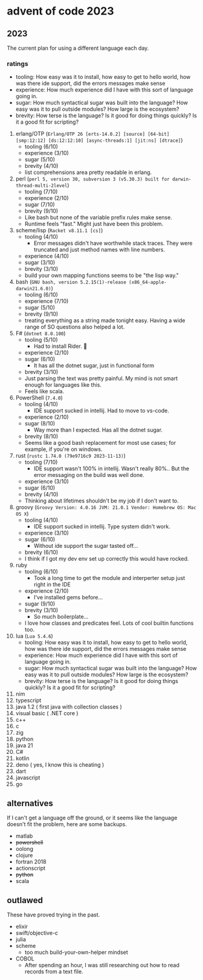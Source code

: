 # advent of code 2023

## 2023

The current plan for using a different language each day.

### ratings

- tooling: How easy was it to install, how easy to get to hello world, how was there ide support, did the errors messages make sense
- experience: How much experience did I have with this sort of language going in.
- sugar: How much syntactical sugar was built into the language? How easy was it to pull outside modules? How large is the ecosystem?
- brevity: How terse is the language? Is it good for doing things quickly? Is it a good fit for scripting?

1. erlang/OTP (`Erlang/OTP 26 [erts-14.0.2] [source] [64-bit] [smp:12:12] [ds:12:12:10] [async-threads:1] [jit:ns] [dtrace]`)
   - tooling (6/10)
   - experience (3/10)
   - sugar (5/10)
   - brevity (4/10)
   - list comprehensions area pretty readable in erlang.
2. perl (`perl 5, version 30, subversion 3 (v5.30.3) built for darwin-thread-multi-2level`)
   - tooling (7/10)
   - experience (2/10)
   - sugar (7/10)
   - brevity (9/10)
   - Like bash but none of the variable prefix rules make sense.
   - Runtime feels "fast." Might just have been this problem.
3. scheme/lisp (`Racket v8.11.1 [cs]`)
   - tooling (4/10)
     - Error messages didn't have worthwhile stack traces. They were truncated and just method names with line numbers.
   - experience (4/10)
   - sugar (3/10)
   - brevity (3/10)
   - build your own mapping functions seems to be "the lisp way."
4. bash (`GNU bash, version 5.2.15(1)-release (x86_64-apple-darwin21.6.0)`)
   - tooling (6/10)
   - experience (7/10)
   - sugar (5/10)
   - brevity (9/10)
   - treating everything as a string made tonight easy. Having a wide range of SO questions also helped a lot.
5. F# (`dotnet 8.0.100`)
   - tooling (5/10)
     - Had to install Rider. :shrug:
   - experience (2/10)
   - sugar (6/10)
     - It has all the dotnet sugar, just in functional form
   - brevity (3/10)
   - Just parsing the text was pretty painful. My mind is not smart enough for languages like this.
   - Feels like scala.
6. PowerShell (`7.4.0`)
   - tooling (4/10)
     - IDE support sucked in intellij. Had to move to vs-code.
   - experience (2/10)
   - sugar (8/10)
     - Way more than I expected. Has all the dotnet sugar.
   - brevity (8/10)
   - Seems like a good bash replacement for most use cases; for example, if you're on windows.
7. rust (`rustc 1.74.0 (79e9716c9 2023-11-13)`)
   - tooling (7/10)
      - IDE support wasn't 100% in intellij. Wasn't really 80%.. But the error messaging on the build was well done.
   - experience (3/10)
   - sugar (6/10)
   - brevity (4/10)
   - Thinking about lifetimes shouldn't be my job if I don't want to.
8. groovy (`Groovy Version: 4.0.16 JVM: 21.0.1 Vendor: Homebrew OS: Mac OS X`)
   - tooling (4/10)
      - IDE support sucked in intellij. Type system didn't work.
   - experience (3/10)
   - sugar (6/10)
      - Without ide support the sugar tasted off...
   - brevity (6/10)
   - I think if I got my dev env set up correctly this would have rocked.
9. ruby
   - tooling (6/10)
      - Took a long time to get the module and interperter setup just right in the IDE
   - experience (2/10)
     - I've installed gems before...
   - sugar (9/10)
   - brevity (3/10)
     - So much boilerplate...
   - I love how classes and predicates feel. Lots of cool builtin functions too.
10. lua (`Lua 5.4.6`)
    - tooling: How easy was it to install, how easy to get to hello world, how was there ide support, did the errors messages make sense
    - experience: How much experience did I have with this sort of language going in.
    - sugar: How much syntactical sugar was built into the language? How easy was it to pull outside modules? How large is the ecosystem?
    - brevity: How terse is the language? Is it good for doing things quickly? Is it a good fit for scripting?
11. nim
12. typescript
13. java 1.2 ( first java with collection classes )
14. visual basic ( .NET core )
15. c++
16. c
17. zig
18. python
19. java 21
20. C#
21. kotlin
22. deno ( yes, I know this is cheating )
23. dart
24. javascript
25. go

## alternatives

If I can't get a language off the ground, or it seems like the language doesn't fit the problem, here are some backups.

- matlab
- ~~powershell~~
- oolong
- clojure
- fortran 2018
- actionscript
- ~~python~~
- scala

## outlawed

These have proved trying in the past.

- elixir
- swift/objective-c
- julia
- scheme 
  - too much build-your-own-helper mindset
- COBOL
  - After spending an hour, I was still researching out how to read records from a text file.
